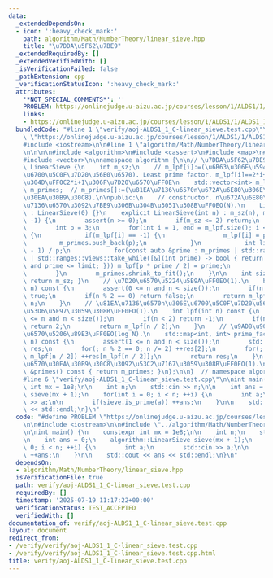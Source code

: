 ```yaml
---
data:
  _extendedDependsOn:
  - icon: ':heavy_check_mark:'
    path: algorithm/Math/NumberTheory/linear_sieve.hpp
    title: "\u7DDA\u5F62\u7BE9"
  _extendedRequiredBy: []
  _extendedVerifiedWith: []
  _isVerificationFailed: false
  _pathExtension: cpp
  _verificationStatusIcon: ':heavy_check_mark:'
  attributes:
    '*NOT_SPECIAL_COMMENTS*': ''
    PROBLEM: https://onlinejudge.u-aizu.ac.jp/courses/lesson/1/ALDS1/1/ALDS1_1_C
    links:
    - https://onlinejudge.u-aizu.ac.jp/courses/lesson/1/ALDS1/1/ALDS1_1_C
  bundledCode: "#line 1 \"verify/aoj-ALDS1_1_C-linear_sieve.test.cpp\"\n#define PROBLEM\
    \ \"https://onlinejudge.u-aizu.ac.jp/courses/lesson/1/ALDS1/1/ALDS1_1_C\"\n\n\
    #include <iostream>\n\n#line 1 \"algorithm/Math/NumberTheory/linear_sieve.hpp\"\
    \n\n\n\n#include <algorithm>\n#include <cassert>\n#include <map>\n#include <ranges>\n\
    #include <vector>\n\nnamespace algorithm {\n\n// \u7DDA\u5F62\u7BE9\uFF0E\nclass\
    \ LinearSieve {\n    int m_sz;\n    // m_lpf[i]:=(\u6B63\u306E\u5947\u65702*i+1\u306E\
    \u6700\u5C0F\u7D20\u56E0\u6570). Least prime factor. m_lpf[i]==2*i+1 \u306E\u3068\
    \u304D\uFF0C2*i+1\u306F\u7D20\u6570\uFF0E\n    std::vector<int> m_lpf;\n    std::vector<int>\
    \ m_primes;  // m_primes[]:=(\u81EA\u7136\u6570n\u672A\u6E80\u306E\u7D20\u6570\
    \u30EA\u30B9\u30C8).\n\npublic:\n    // constructor. n\u672A\u6E80\u306E\u81EA\
    \u7136\u6570\u3092\u7BE9\u306B\u304B\u3051\u308B\uFF0EO(N).\n    LinearSieve()\
    \ : LinearSieve(0) {}\n    explicit LinearSieve(int n) : m_sz(n), m_lpf(n / 2,\
    \ -1) {\n        assert(n >= 0);\n        if(m_sz <= 2) return;\n        m_primes.push_back(2);\n\
    \        int p = 3;\n        for(int i = 1, end = m_lpf.size(); i < end; ++i)\
    \ {\n            if(m_lpf[i] == -1) {\n                m_lpf[i] = p;\n       \
    \         m_primes.push_back(p);\n            }\n            int limit = (m_sz\
    \ - 1) / p;\n            for(const auto &prime : m_primes | std::ranges::views::drop(1)\
    \ | std::ranges::views::take_while([&](int prime) -> bool { return prime <= m_lpf[i]\
    \ and prime <= limit; })) m_lpf[p * prime / 2] = prime;\n            p += 2;\n\
    \        }\n        m_primes.shrink_to_fit();\n    }\n\n    int size() const {\
    \ return m_sz; }\n    // \u7D20\u6570\u5224\u5B9A\uFF0EO(1).\n    bool is_prime(int\
    \ n) const {\n        assert(0 <= n and n < size());\n        if(n == 2) return\
    \ true;\n        if(n % 2 == 0) return false;\n        return m_lpf[n / 2] ==\
    \ n;\n    }\n    // \u81EA\u7136\u6570n\u306E\u6700\u5C0F\u7D20\u56E0\u6570\u3092\
    \u53D6\u5F97\u3059\u308B\uFF0EO(1).\n    int lpf(int n) const {\n        assert(0\
    \ <= n and n < size());\n        if(n < 2) return -1;\n        if(n % 2 == 0)\
    \ return 2;\n        return m_lpf[n / 2];\n    }\n    // \u9AD8\u901F\u7D20\u56E0\
    \u6570\u5206\u89E3\uFF0EO(log N).\n    std::map<int, int> prime_factorize(int\
    \ n) const {\n        assert(1 <= n and n < size());\n        std::map<int, int>\
    \ res;\n        for(; n % 2 == 0; n /= 2) ++res[2];\n        for(; n > 1; n /=\
    \ m_lpf[n / 2]) ++res[m_lpf[n / 2]];\n        return res;\n    }\n    // \u7D20\
    \u6570\u30EA\u30B9\u30C8\u3092\u53C2\u7167\u3059\u308B\uFF0EO(1).\n    const std::vector<int>\
    \ &primes() const { return m_primes; }\n};\n\n}  // namespace algorithm\n\n\n\
    #line 6 \"verify/aoj-ALDS1_1_C-linear_sieve.test.cpp\"\n\nint main() {\n    constexpr\
    \ int mx = 1e8;\n\n    int n;\n    std::cin >> n;\n\n    int ans = 0;\n    algorithm::LinearSieve\
    \ sieve(mx + 1);\n    for(int i = 0; i < n; ++i) {\n        int a;\n        std::cin\
    \ >> a;\n\n        if(sieve.is_prime(a)) ++ans;\n    }\n\n    std::cout << ans\
    \ << std::endl;\n}\n"
  code: "#define PROBLEM \"https://onlinejudge.u-aizu.ac.jp/courses/lesson/1/ALDS1/1/ALDS1_1_C\"\
    \n\n#include <iostream>\n\n#include \"../algorithm/Math/NumberTheory/linear_sieve.hpp\"\
    \n\nint main() {\n    constexpr int mx = 1e8;\n\n    int n;\n    std::cin >> n;\n\
    \n    int ans = 0;\n    algorithm::LinearSieve sieve(mx + 1);\n    for(int i =\
    \ 0; i < n; ++i) {\n        int a;\n        std::cin >> a;\n\n        if(sieve.is_prime(a))\
    \ ++ans;\n    }\n\n    std::cout << ans << std::endl;\n}\n"
  dependsOn:
  - algorithm/Math/NumberTheory/linear_sieve.hpp
  isVerificationFile: true
  path: verify/aoj-ALDS1_1_C-linear_sieve.test.cpp
  requiredBy: []
  timestamp: '2025-07-19 11:17:22+00:00'
  verificationStatus: TEST_ACCEPTED
  verifiedWith: []
documentation_of: verify/aoj-ALDS1_1_C-linear_sieve.test.cpp
layout: document
redirect_from:
- /verify/verify/aoj-ALDS1_1_C-linear_sieve.test.cpp
- /verify/verify/aoj-ALDS1_1_C-linear_sieve.test.cpp.html
title: verify/aoj-ALDS1_1_C-linear_sieve.test.cpp
---
```


